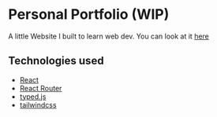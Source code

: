 # Personal Portfolio (WIP)
A little Website I built to learn web dev. You can look at it [here](https://github.sdaqo.tech/)

## Technologies used

- [React](https://github.com/facebook/react)
- [React Router](https://github.com/remix-run/react-router)
- [typed.js](https://github.com/mattboldt/typed.js)
- [tailwindcss](https://github.com/tailwindlabs/tailwindcss)

